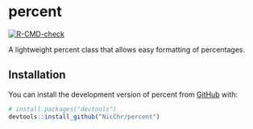 
<!-- README.md is generated from README.Rmd. Please edit that file -->

# percent

<!-- badges: start -->

[![R-CMD-check](https://github.com/NicChr/percent/actions/workflows/R-CMD-check.yaml/badge.svg)](https://github.com/NicChr/percent/actions/workflows/R-CMD-check.yaml)
<!-- badges: end -->

A lightweight percent class that allows easy formatting of percentages.

## Installation

You can install the development version of percent from
[GitHub](https://github.com/) with:

``` r
# install.packages("devtools")
devtools::install_github("NicChr/percent")
```
